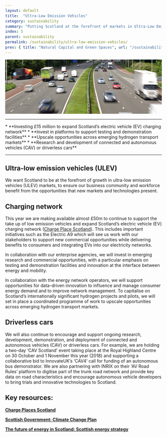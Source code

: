 ```yaml
---
layout: default
title:  "Ultra-Low Emission Vehicles"
category: sustainability
summary: "Putting Scotland at the forefront of markets in Ultra-Low Emission Vehicles."
index: 5
parent: sustainability
permalink: /sustainability/ultra-low-emission-vehicles/
prev: { title: "Natural Capital and Green Spaces", url: "/sustainability/natural-capital" }
---
```


![Vehicles Photo](/assets/images/pageimages/sustainability4.jpg)
<br>
<hr>
* **Investing £15 million to expand Scotland’s electric vehicle (EV) charging network**
* **Invest in platforms to support testing and demonstration facilities**
* **Upscale opportunities across emerging hydrogen transport markets**
* **Research and development of connected and autonomous vehicles (CAV) or driverless cars**

<hr>

## Ultra-low emission vehicles (ULEV)

We want Scotland to be at the forefront of growth in ultra-low emission vehicles (ULEV) markets, to ensure our business community and workforce benefit from the opportunities that new markets and technologies present. 

## Charging network

This year we are making available almost £50m to continue to support the take up of low emission vehicles and expand Scotland’s electric vehicle (EV) charging network ([Charge Place Scotland](https://chargeplacescotland.org/)). This includes important initiatives such as the Electric A9 which will see us work with our stakeholders to support new commercial opportunities while delivering benefits to consumers and integrating EVs into our electricity networks.

In collaboration with our enterprise agencies, we will invest in emerging research and commercial opportunities, with a particular emphasis on testing and demonstration facilities and innovation at the interface between energy and mobility.

In collaboration with the energy network operators, we will support opportunities for data-driven innovation to influence and manage consumer energy demand and to improve network management. To capitalise on Scotland’s internationally significant hydrogen projects and pilots, we will set in place a coordinated programme of work to upscale opportunities across emerging hydrogen transport markets.

## Driverless cars

We will also continue to encourage and support ongoing research, development, demonstration, and deployment of connected and autonomous vehicles (CAV) or driverless cars. For example, we are holding a two-day ‘CAV Scotland’ event taking place at the Royal Highland Centre on 30 October and 1 November this year (2018) and supporting a collaborative bid to InnovateUK’s ‘CAV4’ call for funding of an autonomous bus demonstrator. We are also partnering with INRIX on their ‘AV Road Rules’ platform to digitise part of the trunk road network and provide key data on road characteristics and encourage autonomous vehicle developers to bring trials and innovative technologies to Scotland. 


## Key resources:
**[Charge Places Scotland](https://chargeplacescotland.org/)**

**[Scottish Government: Climate Change Plan](https://beta.gov.scot/publications/scottish-governments-climate-change-plan-third-report-proposals-policies-2018/pages/12/)**

**[The future of energy in Scotland: Scottish energy strategy](https://beta.gov.scot/publications/scottish-energy-strategy-future-energy-scotland-9781788515276/)**
